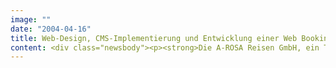 ```yaml
---
image: ""
date: "2004-04-16"
title: Web-Design, CMS-Implementierung und Entwicklung einer Web Booking Engine&#58; Der Reiseveranstalter A-ROSA Reisen beauftragt SinnerSchrader
content: <div class="newsbody"><p><strong>Die A-ROSA Reisen GmbH, ein Tochterunternehmen der Arkona AG aus Rostock, hat SinnerSchrader mit der Implementierung eines Online-Buchungssystems für A-ROSA.de beauftragt. Die Website richtet sich an Endkunden und Reisebüros.</strong></p><p>Das Projekt ist bereits der zweite Auftrag der A-ROSA Reisen GmbH für SinnerSchrader. Nach dem Verkauf der Flussschiffe und der Markenrechte vom Veranstalter Seetours an die Arkona AG im Dezember 2003 hatte der Internet-Dienstleister zum Relaunch der Marke eine Branding-Website entwickelt und das Corporate Design mediengerecht adaptiert.</p><p>Das Online-Buchungssystem bildet die komplexen Kombinationsmöglichkeiten eines Resort-Urlaubs bei A-ROSA ab. SinnerSchrader wird das Web-Frontend gestalten, die Business Logic entwickeln und über eine XML-Schnittstelle mit dem Hotelbuchungssystem verbinden. Als Content Management System (CMS) kommt RedDot Express zum Einsatz.</p><h3>Über A-ROSA</h3><p>Mit A-ROSA etabliert die Arkona AG ein neues einzigartiges Tourismuskonzept für ganzheitliches Wohlbefinden zu Wasser und auf dem Land. Auf den A-ROSA-Flussschiffen genießen die Passagiere den Luxus der Langsamkeit. Die Gäste der geplanten Resorts erleben Lebensfreude und sinnliche Entspannung - Urlaub als ein Stück Ich-Kultur.</p><p>Bis 2007 wird A-ROSA seinen Gästen auf 10 Flussschiffen und in 10 Resorts mit insgesamt circa 6000 Betten Wohlfühlurlaub bieten. Zu den vier bereits in dieser Saison auf der Donau verkehrenden Schiffen werden jeweils zwei ab 2005 auf der Rhône und ab 2006 auf dem Rhein/Main folgen. Das erste Resort wird im Juni in Bad Saarow als A-ROSA Scharmützelsee eröffnen. Fest geplante Standorte sind weiterhin Travemünde, Kitzbühel (A), Ftan (CH), Bad Griesbach, Sylt, Warnemünde sowie der Schweizer Ferienort Arosa.</p><p><a href="http&#58;//www.a-rosa.de">www.a-rosa.de</a></p><a href="http&#58;//www.a-rosa.de"></a><p><a href="http&#58;//www.a-rosa.de"></a></p></div>
---
```


